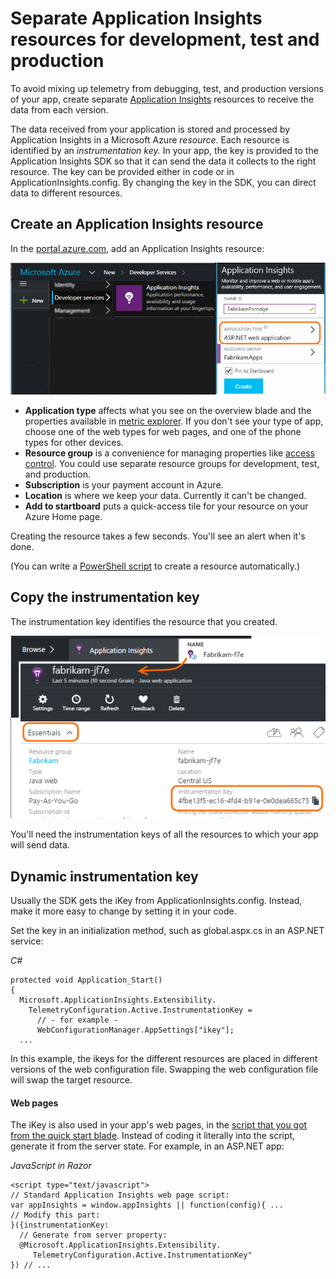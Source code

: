 <properties 
    pageTitle="Separate Application Insights resources for dev, test and production" 
    description="Monitor the performance and usage of your application at different stages of development" 
    services="application-insights" 
    documentationCenter=""
    authors="alancameronwills" 
    manager="douge"/>

<tags 
    ms.service="application-insights" 
    ms.workload="tbd" 
    ms.tgt_pltfrm="ibiza" 
    ms.devlang="na" 
    ms.topic="article" 
    ms.date="11/25/2015" 
    ms.author="awills"/>

# Separate Application Insights resources for development, test and production
To avoid mixing up telemetry from debugging, test, and production versions of your app, create separate [Application Insights](app-insights-overview.md) resources to receive the data from each version.

The data received from your application is stored and processed by Application Insights in a Microsoft Azure *resource*. Each resource is identified by an *instrumentation key.* In your app, the key is provided to the Application Insights SDK so that it can send the data it collects to the right resource. The key can be provided either in code or in ApplicationInsights.config. By changing the key in the SDK, you can direct data to different resources. 

## Create an Application Insights resource
In the [portal.azure.com](https://portal.azure.com), add an Application Insights resource:

![Click New, Application Insights](./media/app-insights-separate-resources/01-new.png)

* **Application type** affects what you see on the overview blade and the properties available in [metric explorer](app-insights-metrics-explorer.md). If you don't see your type of app, choose one of the web types for web pages, and one of the phone types for other devices.
* **Resource group** is a convenience for managing properties like [access control](app-insights-resources-roles-access-control.md). You could use separate resource groups for development, test, and production.
* **Subscription** is your payment account in Azure.
* **Location** is where we keep your data. Currently it can't be changed.
* **Add to startboard** puts a quick-access tile for your resource on your Azure Home page. 

Creating the resource takes a few seconds. You'll see an alert when it's done.

(You can write a [PowerShell script](app-insights-powershell-script-create-resource.md) to create a resource automatically.)

## Copy the instrumentation key
The instrumentation key identifies the resource that you created. 

![Click Essentials, click the Instrumentation Key, CTRL+C](./media/app-insights-separate-resources/02-props.png)

You'll need the instrumentation keys of all the resources to which your app will send data.

## <a name="dynamic-ikey"></a> Dynamic instrumentation key
Usually the SDK gets the iKey from ApplicationInsights.config. Instead, make it more easy to change by setting it in your code.

Set the key in an initialization method, such as global.aspx.cs in an ASP.NET service:

*C#*

    protected void Application_Start()
    {
      Microsoft.ApplicationInsights.Extensibility.
        TelemetryConfiguration.Active.InstrumentationKey = 
          // - for example -
          WebConfigurationManager.AppSettings["ikey"];
      ...

In this example, the ikeys for the different resources are placed in different versions of the web configuration file. Swapping the web configuration file will swap the target resource.

#### Web pages
The iKey is also used in your app's web pages, in the [script that you got from the quick start blade](app-insights-javascript.md). Instead of coding it literally into the script, generate it from the server state. For example, in an ASP.NET app:

*JavaScript in Razor*

    <script type="text/javascript">
    // Standard Application Insights web page script:
    var appInsights = window.appInsights || function(config){ ...
    // Modify this part:
    }({instrumentationKey:  
      // Generate from server property:
      @Microsoft.ApplicationInsights.Extensibility.
         TelemetryConfiguration.Active.InstrumentationKey"
    }) // ...





<!--Link references-->

[api]: app-insights-api-custom-events-metrics.md
[diagnostic]: app-insights-diagnostic-search.md
[metrics]: app-insights-metrics-explorer.md
[start]: app-insights-overview.md

